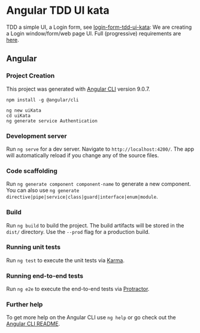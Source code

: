# Angular TDD UI kata

TDD a simple UI, a Login form, see [login-form-tdd-ui-kata](https://github.com/SoftDevGang/login-form-tdd-ui-kata): We are creating a Login window/form/web page UI. Full (progressive) requirements are [here](https://github.com/SoftDevGang/login-form-tdd-ui-kata/_Requirements/LoginDialogRequirements.md).

## Angular

### Project Creation

This project was generated with [Angular CLI](https://github.com/angular/angular-cli) version 9.0.7.

    npm install -g @angular/cli

    ng new uiKata
    cd uiKata
    ng generate service Authentication

### Development server

Run `ng serve` for a dev server. Navigate to `http://localhost:4200/`. The app will automatically reload if you change any of the source files.

### Code scaffolding

Run `ng generate component component-name` to generate a new component. You can also use `ng generate directive|pipe|service|class|guard|interface|enum|module`.

### Build

Run `ng build` to build the project. The build artifacts will be stored in the `dist/` directory. Use the `--prod` flag for a production build.

### Running unit tests

Run `ng test` to execute the unit tests via [Karma](https://karma-runner.github.io).

### Running end-to-end tests

Run `ng e2e` to execute the end-to-end tests via [Protractor](http://www.protractortest.org/).

### Further help

To get more help on the Angular CLI use `ng help` or go check out the [Angular CLI README](https://github.com/angular/angular-cli/blob/master/README.md).
